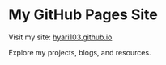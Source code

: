 # My GitHub Pages Site

Visit my site: [hyari103.github.io](https://hyari103.github.io/)

Explore my projects, blogs, and resources.


